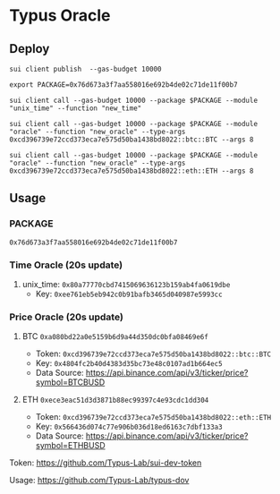 # Typus Oracle

## Deploy

`sui client publish  --gas-budget 10000`

`export PACKAGE=0x76d673a3f7aa558016e692b4de02c71de11f00b7`

`sui client call --gas-budget 10000 --package $PACKAGE --module "unix_time" --function "new_time"`

`sui client call --gas-budget 10000 --package $PACKAGE --module "oracle" --function "new_oracle" --type-args  0xcd396739e72ccd373eca7e575d50ba1438bd8022::btc::BTC --args 8`

`sui client call --gas-budget 10000 --package $PACKAGE --module "oracle" --function "new_oracle" --type-args  0xcd396739e72ccd373eca7e575d50ba1438bd8022::eth::ETH --args 8`

## Usage

### PACKAGE
`0x76d673a3f7aa558016e692b4de02c71de11f00b7`

### Time Oracle (20s update)

1. unix_time: `0x80a77770cbd7415069636123b159ab4fa0619dbe`
   * Key: `0xee761eb5eb942c0b91bafb3465d040987e5993cc`

### Price Oracle (20s update)

1. BTC `0xa080bd22a0e5159b6d9a44d350dc0bfa08469e6f`
    * Token: `0xcd396739e72ccd373eca7e575d50ba1438bd8022::btc::BTC`
    * Key: `0x4804fc2b40d4383d35bc73e48c0107ad1b664ec5`
    * Data Source: https://api.binance.com/api/v3/ticker/price?symbol=BTCBUSD 


2. ETH `0xece3eac51d3d3871b88ec99397c4e93cdc1dd304`
    * Token: `0xcd396739e72ccd373eca7e575d50ba1438bd8022::eth::ETH`
    * Key: `0x566436d074c77e906b036d18ed6163c7dbf133a3`
    * Data Source: https://api.binance.com/api/v3/ticker/price?symbol=ETHBUSD 

Token: https://github.com/Typus-Lab/sui-dev-token

Usage: https://github.com/Typus-Lab/typus-dov

<!-- ## Supra Oracle
https://supraoracles.com

`sui client call --gas-budget 10000 --package $PACKAGE --module "supra" --function "retrieve_price" --args 0xc40820e20346809f11f0bd04e954792f897a84d0 btc_usdt` -->
